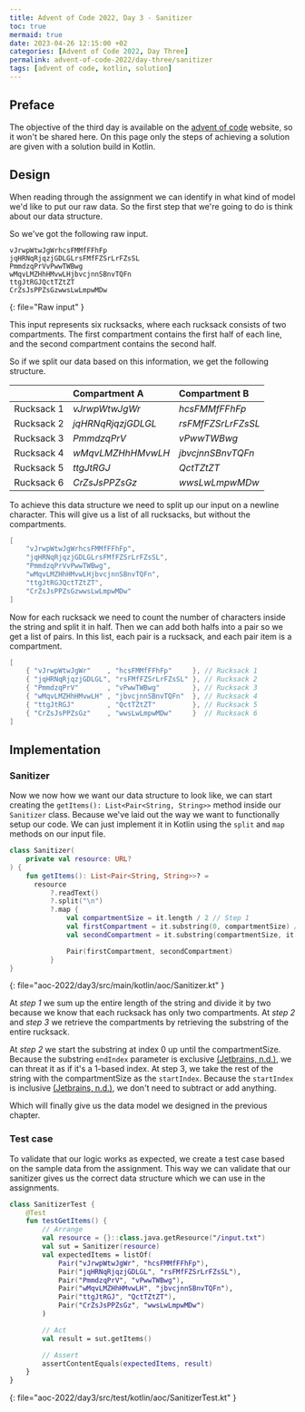 ```yaml
---
title: Advent of Code 2022, Day 3 - Sanitizer
toc: true
mermaid: true
date: 2023-04-26 12:15:00 +02
categories: [Advent of Code 2022, Day Three]
permalink: advent-of-code-2022/day-three/sanitizer
tags: [advent of code, kotlin, solution]
---
```


## Preface

The objective of the third day is available on the [advent of code](https://adventofcode.com/2022/day/3) website, so it won't be shared here. On this page only the steps of achieving a solution are given with a solution build in Kotlin.

## Design

When reading through the assignment we can identify in what kind of model we'd like to put our raw data. So the first step that we're going to do is think about our data structure.

So we've got the following raw input.

```
vJrwpWtwJgWrhcsFMMfFFhFp
jqHRNqRjqzjGDLGLrsFMfFZSrLrFZsSL
PmmdzqPrVvPwwTWBwg
wMqvLMZHhHMvwLHjbvcjnnSBnvTQFn
ttgJtRGJQctTZtZT
CrZsJsPPZsGzwwsLwLmpwMDw
```
{: file="Raw input" }

This input represents six rucksacks, where each rucksack consists of two compartments. The first compartment contains the
first half of each line, and the second compartment contains the second half.

So if we split our data based on this information, we get the following structure.

|            | Compartment A      | Compartment B      |
|-----------:|:-------------------|:-------------------|
| Rucksack 1 | _vJrwpWtwJgWr_     | _hcsFMMfFFhFp_     |
| Rucksack 2 | _jqHRNqRjqzjGDLGL_ | _rsFMfFZSrLrFZsSL_ |
| Rucksack 3 | _PmmdzqPrV_        | _vPwwTWBwg_        |
| Rucksack 4 | _wMqvLMZHhHMvwLH_  | _jbvcjnnSBnvTQFn_  |
| Rucksack 5 | _ttgJtRGJ_         | _QctTZtZT_         |
| Rucksack 6 | _CrZsJsPPZsGz_     | _wwsLwLmpwMDw_     |

To achieve this data structure we need to split up our input on a newline character. This will give us a list of all
rucksacks, but without the compartments.

```kotlin
[
    "vJrwpWtwJgWrhcsFMMfFFhFp",
    "jqHRNqRjqzjGDLGLrsFMfFZSrLrFZsSL",
    "PmmdzqPrVvPwwTWBwg",
    "wMqvLMZHhHMvwLHjbvcjnnSBnvTQFn",
    "ttgJtRGJQctTZtZT",
    "CrZsJsPPZsGzwwsLwLmpwMDw"
]
```

Now for each rucksack we need to count the number of characters inside the string and split it in half. Then we can add
both halfs into a pair so we get a list of pairs. In this list, each pair is a rucksack, and each pair item is a compartment.

```kotlin
[
    { "vJrwpWtwJgWr"    , "hcsFMMfFFhFp"     }, // Rucksack 1
    { "jqHRNqRjqzjGDLGL", "rsFMfFZSrLrFZsSL" }, // Rucksack 2
    { "PmmdzqPrV"       , "vPwwTWBwg"        }, // Rucksack 3
    { "wMqvLMZHhHMvwLH" , "jbvcjnnSBnvTQFn"  }, // Rucksack 4
    { "ttgJtRGJ"        , "QctTZtZT"         }, // Rucksack 5
    { "CrZsJsPPZsGz"    , "wwsLwLmpwMDw"     }  // Rucksack 6
]
```

## Implementation

### Sanitizer

Now we now how we want our data structure to look like, we can start creating the `getItems(): List<Pair<String, String>>` method inside our `Sanitizer` class.
Because we've laid out the way we want to functionally setup our code. We can just implement it in Kotlin using the `split` and `map` methods on our input file.

```kotlin
class Sanitizer(
    private val resource: URL?
) {
    fun getItems(): List<Pair<String, String>>? =
      resource
          ?.readText()
          ?.split("\n")
          ?.map {
              val compartmentSize = it.length / 2 // Step 1
              val firstCompartment = it.substring(0, compartmentSize) // Step 2
              val secondCompartment = it.substring(compartmentSize, it.length) // Step 3

              Pair(firstCompartment, secondCompartment)
          }
}
```
{: file="aoc-2022/day3/src/main/kotlin/aoc/Sanitizer.kt" }


At _step 1_ we sum up the entire length of the string and divide it by two because we know that each rucksack has only
two compartments. At _step 2_ and _step 3_ we retrieve the compartments by retrieving the substring of the entire rucksack.

At _step 2_ we start the substring at index 0 up until the compartmentSize. Because the substring `endIndex` parameter is exclusive [(Jetbrains, n.d.)](https://kotlinlang.org/api/latest/jvm/stdlib/kotlin.text/substring.html), we can threat it as if it's a 1-based index. At step 3, we take the rest of the string with the compartmentSize as the `startIndex`. Because the `startIndex` is inclusive [(Jetbrains, n.d.)](https://kotlinlang.org/api/latest/jvm/stdlib/kotlin.text/substring.html), we don't need to subtract or add anything.

Which will finally give us the data model we designed in the previous chapter.

### Test case

To validate that our logic works as expected, we create a test case based on the sample data from the assignment. This way we can validate that our sanitizer gives us the correct data structure which we can use in the assignments.

```kotlin
class SanitizerTest {
    @Test
    fun testGetItems() {
        // Arrange
        val resource = {}::class.java.getResource("/input.txt")
        val sut = Sanitizer(resource)
        val expectedItems = listOf(
            Pair("vJrwpWtwJgWr", "hcsFMMfFFhFp"),
            Pair("jqHRNqRjqzjGDLGL", "rsFMfFZSrLrFZsSL"),
            Pair("PmmdzqPrV", "vPwwTWBwg"),
            Pair("wMqvLMZHhHMvwLH", "jbvcjnnSBnvTQFn"),
            Pair("ttgJtRGJ", "QctTZtZT"),
            Pair("CrZsJsPPZsGz", "wwsLwLmpwMDw")
        )

        // Act
        val result = sut.getItems()

        // Assert
        assertContentEquals(expectedItems, result)
    }
}
```
{: file="aoc-2022/day3/src/test/kotlin/aoc/SanitizerTest.kt" }
